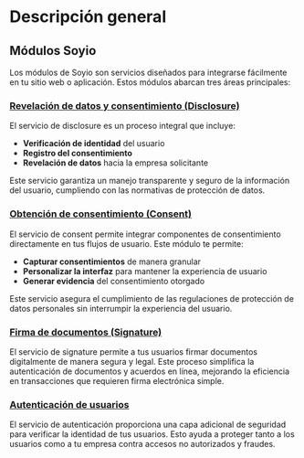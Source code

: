 # Descripción general

## Módulos Soyio

Los módulos de Soyio son servicios diseñados para integrarse fácilmente en tu sitio web o aplicación. Estos módulos abarcan tres áreas principales:

### [Revelación de datos y consentimiento (Disclosure)](./disclosure.mdx)

El servicio de disclosure es un proceso integral que incluye:
- **Verificación de identidad** del usuario
- **Registro del consentimiento**
- **Revelación de datos** hacia la empresa solicitante

Este servicio garantiza un manejo transparente y seguro de la información del usuario, cumpliendo con las normativas de protección de datos.

### [Obtención de consentimiento (Consent)](./consent.mdx)

El servicio de consent permite integrar componentes de consentimiento directamente en tus flujos de usuario. Este módulo te permite:
- **Capturar consentimientos** de manera granular
- **Personalizar la interfaz** para mantener la experiencia de usuario
- **Generar evidencia** del consentimiento otorgado

Este servicio asegura el cumplimiento de las regulaciones de protección de datos personales sin interrumpir la experiencia del usuario.

### [Firma de documentos (Signature)](./signature.mdx)

El servicio de signature permite a tus usuarios firmar documentos digitalmente de manera segura y legal. Este proceso simplifica la autenticación de documentos y acuerdos en línea, mejorando la eficiencia en transacciones que requieren firma electrónica simple.

### [Autenticación de usuarios](./authentication.mdx)

El servicio de autenticación proporciona una capa adicional de seguridad para verificar la identidad de tus usuarios. Esto ayuda a proteger tanto a los usuarios como a tu empresa contra accesos no autorizados y fraudes.
